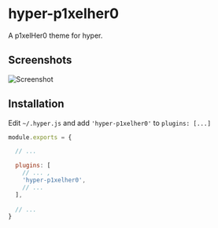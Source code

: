 # hyper-p1xelher0

A p1xelHer0 theme for hyper.

## Screenshots

![Screenshot](https://i.imgur.com/tRTgot2.png)

## Installation

Edit `~/.hyper.js` and add `'hyper-p1xelher0'` to `plugins: [...]`
```js
module.exports = {

  // ...

  plugins: [
    // ... ,
    'hyper-p1xelher0',
    // ...
  ],
  
  // ...
}
```
